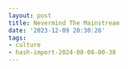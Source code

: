 ```yaml
---
layout: post
title: Nevermind The Mainstream
date: '2023-12-09 20:30:26'
tags:
- culture
- hash-import-2024-08-08-00-38
---
```


